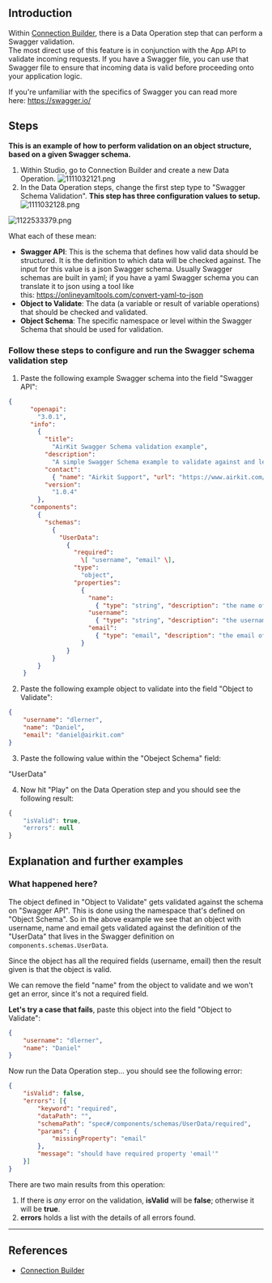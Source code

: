 ## Introduction

Within [Connection Builder](https://support.airkit.com/docs/connection-builder), there is a Data Operation step that can perform a Swagger validation.  
The most direct use of this feature is in conjunction with the App API to validate incoming requests. If you have a Swagger file, you can use that Swagger file to ensure that incoming data is valid before proceeding onto your application logic.

If you're unfamiliar with the specifics of Swagger you can read more here: <https://swagger.io/>

## Steps

**This is an example of how to perform validation on an object structure, based on a given Swagger schema.**

1. Within Studio, go to Connection Builder and create a new Data Operation. ![1111032121.png](./assets_v1714/swagger-schema-validation-v1714-0.png)
2. In the Data Operation steps, change the first step type to "Swagger Schema Validation". **This step has three configuration values to setup.** ![1111032128.png](./assets_v1714/swagger-schema-validation-v1714-1.png)

 ![1122533379.png](./assets_v1714/swagger-schema-validation-v1714-2.png)

What each of these mean:

- **Swagger API**: This is the schema that defines how valid data should be structured. It is the definition to which data will be checked against. The input for this value is a json Swagger schema. Usually Swagger schemas are built in yaml; if you have a yaml Swagger schema you can translate it to json using a tool like this: <https://onlineyamltools.com/convert-yaml-to-json>
- **Object to Validate**: The data (a variable or result of variable operations) that should be checked and validated.
- **Object Schema**: The specific namespace or level within the Swagger Schema that should be used for validation.

### Follow these steps to configure and run the Swagger schema validation step

1. Paste the following example Swagger schema into the field "Swagger API":

```json JSON
{
      "openapi":
        "3.0.1",
      "info":
        {
          "title":
            "AirKit Swagger Schema validation example",
          "description":
            "A simple Swagger Schema example to validate against and learn how to use Swagger validation within Connection Builder",
          "contact":
            { "name": "Airkit Support", "url": "https://www.airkit.com/", "email": "support@airkit.com" },
          "version":
            "1.0.4"
        },
      "components":
        {
          "schemas":
            {
              "UserData":
                {
                  "required":
                    \[ "username", "email" \],
                  "type":
                    "object",
                  "properties":
                    {
                      "name":
                        { "type": "string", "description": "the name of the user" },
                      "username":
                        { "type": "string", "description": "the username of the user" },
                      "email":
                        { "type": "email", "description": "the email of the user" }
                    }
                }
            }
        }
    }

```



2. Paste the following example object to validate into the field "Object to Validate":

```json JSON
{ 
    "username": "dlerner", 
    "name": "Daniel", 
    "email": "daniel@airkit.com" 
}
```



3. Paste the following value within the "Obeject Schema" field:

"UserData"

4. Now hit "Play" on the Data Operation step and you should see the following result:

```javascript JSON
{
    "isValid": true,
    "errors": null
}
```



## Explanation and further examples

### What happened here?

The object defined in "Object to Validate" gets validated against the schema on "Swagger API". This is done using the namespace that's defined on "Object Schema". So in the above example we see that an object with username, name and email gets validated against the definition of the "UserData" that lives in the Swagger definition on `components.schemas.UserData`.

Since the object has all the required fields (username, email) then the result given is that the object is valid.

We can remove the field "name" from the object to validate and we won't get an error, since it's not a required field.

**Let's try a case that fails**, paste this object into the field "Object to Validate":

```json JSON
{ 
    "username": "dlerner", 
    "name": "Daniel"
}
```



Now run the Data Operation step... you should see the following error:

```json JSON
{
    "isValid": false,
    "errors": [{
        "keyword": "required",
        "dataPath": "",
        "schemaPath": "spec#/components/schemas/UserData/required",
        "params": {
            "missingProperty": "email"
        },
        "message": "should have required property 'email'"
    }]
}
```



There are two main results from this operation:

1. If there is _any_ error on the validation, **isValid** will be **false**; otherwise it will be **true**.
2. **errors** holds a list with the details of all errors found.

***



## References

- [Connection Builder](https://support.airkit.com/docs/connection-builder)
